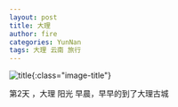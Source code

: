 ```yaml
---
layout: post
title: 大理
author: fire
categories: YunNan 
tags: 大理 云南 旅行
---
```


![title](https://image.sideproject.cn/title/title_106.jpg){:class="image-title"}

第2天 ，大理
阳光
早晨，早早的到了大理古城 